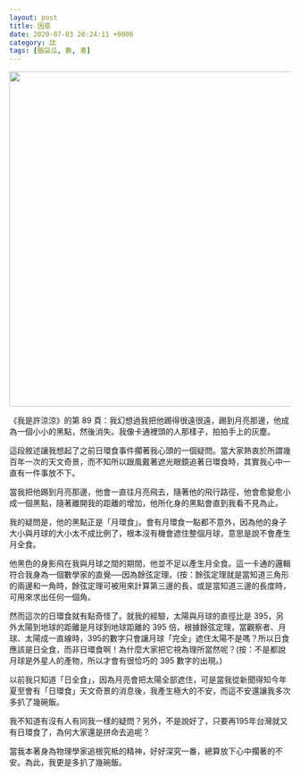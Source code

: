 ```yaml
---
layout: post
title: 困惑
date: 2020-07-03 20:24:11 +0000
category: 誌
tags: [腦袋瓜, 數, 書]
---
```


<img src="https://doltegg.github.io/blog/assets/images/2020/eclipse.jpg" style="width:600px;"/>

《我是許涼涼》的第 89 頁：我幻想過我把他踢得很遠很遠，踢到月亮那邊，他成為一個小小的黑點，然後消失。我像卡通裡頭的人那樣子，拍拍手上的灰塵。

<!--more-->
 
這段敘述讓我想起了之前日環食事件擱著我心頭的一個疑問。當大家熱衷於所謂幾百年一次的天文奇景，而不知所以跟風戴著遮光眼鏡追著日環食時，其實我心中一直有一件事放不下。

當我把他踢到月亮那邊，他會一直往月亮飛去，隨著他的飛行路徑，他會愈變愈小成一個黑點，隨著離開我的距離的增加，他所化身的黑點會直到我看不見為止。

我的疑問是，他的黑點正是「月環食」。會有月環食一點都不意外，因為他的身子大小與月球的大小太不成比例了，根本沒有機會遮住整個月球，意思是說不會產生月全食。

他黑色的身影飛在我與月球之間的期間，他並不足以產生月全食。這一卡通的邏輯符合我身為一個數學家的直覺──因為餘弦定理。(按：餘弦定理就是當知道三角形的兩邊和一角時，餘弦定理可被用來計算第三邊的長，或是當知道三邊的長度時，可用來求出任何一個角。

然而這次的日環食就有點奇怪了。就我的經驗，太陽與月球的直徑比是 395，另外太陽到地球的距離是月球到地球距離的 395 倍，根據餘弦定理，當觀察者、月球、太陽成一直線時，395的數字只會讓月球「完全」遮住太陽不是嗎？所以日食應該是日全食，而非日環食啊！為什麼大家把它視為理所當然呢？(按：不是都說月球是外星人的產物，所以才會有很恰巧的 395 數字的出現。)

以前我只知道「日全食」，因為月亮會把太陽全部遮住，可是當我從新聞得知今年夏至會有「日環食」天文奇景的消息後，我產生極大的不安，而這不安還讓我多次多扒了幾碗飯。

我不知道有沒有人有同我一樣的疑問？另外，不是說好了，只要再195年台灣就又有日環食了，為何大家還是拼命去追呢？

當我本著身為物理學家追根究柢的精神，好好深究一番，總算放下心中擱著的不安。為此，我更是多扒了幾碗飯。
